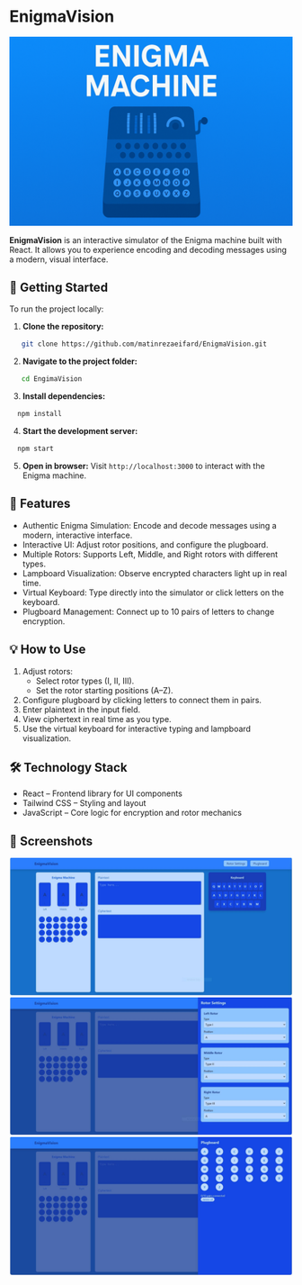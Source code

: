 # EnigmaVision
![poster](images/poster.png)

**EnigmaVision** is an interactive simulator of the Enigma machine built with React. It allows you to experience encoding and decoding messages using a modern, visual interface.

## 🚀 Getting Started

To run the project locally:

1. **Clone the repository:**
   
```bash
   git clone https://github.com/matinrezaeifard/EnigmaVision.git
```

2. **Navigate to the project folder:**

```bash
   cd EngimaVision
```

3. **Install dependencies:**

```bash
  npm install
```

4. **Start the development server:**

```bash
  npm start
```

5. **Open in browser:**
Visit `http://localhost:3000` to interact with the Enigma machine.

## 🧩 Features

- Authentic Enigma Simulation: Encode and decode messages using a modern, interactive interface.
- Interactive UI: Adjust rotor positions, and configure the plugboard.
- Multiple Rotors: Supports Left, Middle, and Right rotors with different types.
- Lampboard Visualization: Observe encrypted characters light up in real time.
- Virtual Keyboard: Type directly into the simulator or click letters on the keyboard.
- Plugboard Management: Connect up to 10 pairs of letters to change encryption.

## 💡 How to Use

1. Adjust rotors:
   - Select rotor types (I, II, III).
   - Set the rotor starting positions (A–Z).
2. Configure plugboard by clicking letters to connect them in pairs.
3. Enter plaintext in the input field.
4. View ciphertext in real time as you type.
5. Use the virtual keyboard for interactive typing and lampboard visualization.

## 🛠️ Technology Stack
- React – Frontend library for UI components
- Tailwind CSS – Styling and layout
- JavaScript – Core logic for encryption and rotor mechanics

## 📸 Screenshots
![screenshot 1](images/screenshot_001.JPG)
![screenshot 2](images/screenshot_002.JPG)
![screenshot 3](images/screenshot_003.JPG)
